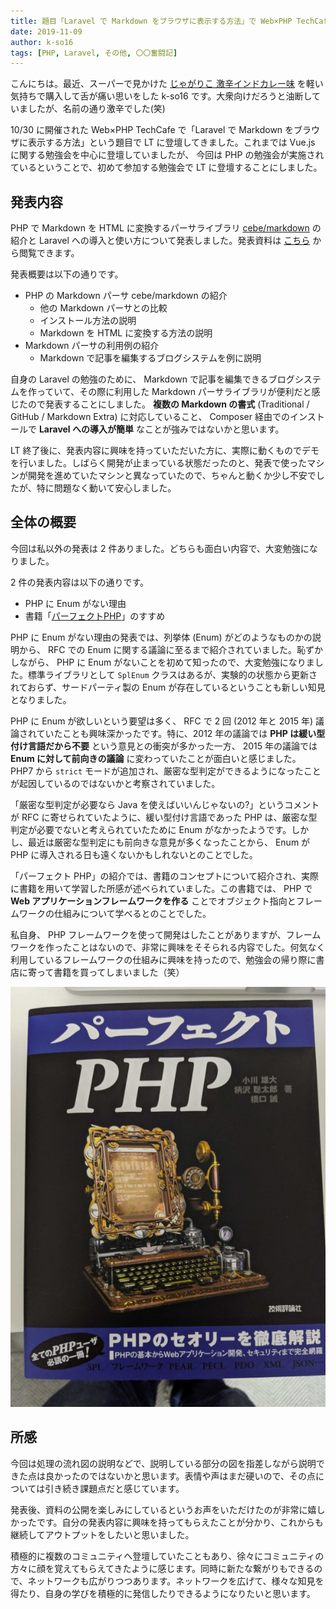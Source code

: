 ```yaml
---
title: 題目「Laravel で Markdown をブラウザに表示する方法」で Web×PHP TechCafe の LT に登壇してきました。
date: 2019-11-09
author: k-so16
tags: [PHP, Laravel, その他, 〇〇奮闘記]
---
```


こんにちは。最近、スーパーで見かけた [じゃがりこ 激辛インドカレー味](https://www.calbee.co.jp/shohinkensaku/product/?p=20190911133745) を軽い気持ちで購入して舌が痛い思いをした k-so16 です。大衆向けだろうと油断していましたが、名前の通り激辛でした(笑)

10/30 に開催された Web×PHP TechCafe で「Laravel で Markdown をブラウザに表示する方法」という題目で LT に登壇してきました。これまでは Vue.js に関する勉強会を中心に登壇していましたが、 今回は PHP の勉強会が実施されているということで、初めて参加する勉強会で LT に登壇することにしました。

## 発表内容
PHP で Markdown を HTML に変換するパーサライブラリ [cebe/markdown](https://github.com/cebe/markdown) の紹介と Laravel への導入と使い方について発表しました。発表資料は [こちら](https://speakerdeck.com/azuki/laraveldemarkdownwoburauzanibiao-shi-surufang-fa) から閲覧できます。

発表概要は以下の通りです。

- PHP の Markdown パーサ cebe/markdown の紹介
  - 他の Markdown パーサとの比較
  - インストール方法の説明
  - Markdown を HTML に変換する方法の説明
- Markdown パーサの利用例の紹介
  - Markdown で記事を編集するブログシステムを例に説明

自身の Laravel の勉強のために、 Markdown で記事を編集できるブログシステムを作っていて、その際に利用した Markdown パーサライブラリが便利だと感じたので発表することにしました。 **複数の Markdown の書式** (Traditional / GitHub / Markdown Extra) に対応していること、 Composer 経由でのインストールで **Laravel への導入が簡単** なことが強みではないかと思います。

LT 終了後に、発表内容に興味を持っていただいた方に、実際に動くものでデモを行いました。しばらく開発が止まっている状態だったのと、発表で使ったマシンが開発を進めていたマシンと異なっていたので、ちゃんと動くか少し不安でしたが、特に問題なく動いて安心しました。

## 全体の概要
今回は私以外の発表は 2 件ありました。どちらも面白い内容で、大変勉強になりました。

2 件の発表内容は以下の通りです。

- PHP に Enum がない理由
- 書籍「[パーフェクトPHP](https://gihyo.jp/dp/ebook/2014/978-4-7741-6756-5)」のすすめ

PHP に Enum がない理由の発表では、列挙体 (Enum) がどのようなものかの説明から、 RFC での Enum に関する議論に至るまで紹介されていました。恥ずかしながら、 PHP に Enum がないことを初めて知ったので、大変勉強になりました。標準ライブラリとして `SplEnum` クラスはあるが、実験的の状態から更新されておらず、サードパーティ製の Enum が存在しているということも新しい知見となりました。

PHP に Enum が欲しいという要望は多く、 RFC で 2 回 (2012 年と 2015 年) 議論されていたことも興味深かったです。特に、2012 年の議論では **PHP は緩い型付け言語だから不要** という意見との衝突が多かった一方、 2015 年の議論では **Enum に対して前向きの議論** に変わっていたことが面白いと感じました。 PHP7 から `strict` モードが追加され、厳密な型判定ができるようになったことが起因しているのではないかと考察されていました。

「厳密な型判定が必要なら Java を使えばいいんじゃないの?」というコメントが RFC に寄せられていたように、緩い型付け言語であった PHP は、厳密な型判定が必要でないと考えられていたために Enum がなかったようです。しかし、最近は厳密な型判定にも前向きな意見が多くなったことから、 Enum が PHP に導入される日も遠くないかもしれないとのことでした。

「パーフェクト PHP」の紹介では、書籍のコンセプトについて紹介され、実際に書籍を用いて学習した所感が述べられていました。この書籍では、 PHP で **Web アプリケーションフレームワークを作る** ことでオブジェクト指向とフレームワークの仕組みについて学べるとのことでした。

私自身、 PHP フレームワークを使って開発はしたことがありますが、フレームワークを作ったことはないので、非常に興味をそそられる内容でした。何気なく利用しているフレームワークの仕組みに興味を持ったので、勉強会の帰り際に書店に寄って書籍を買ってしまいました（笑）

![](images/web-php-techcafe-oct-2019-1.jpg)

## 所感
今回は処理の流れ図の説明などで、説明している部分の図を指差しながら説明できた点は良かったのではないかと思います。表情や声はまだ硬いので、その点については引き続き課題点だと感じています。

発表後、資料の公開を楽しみにしているというお声をいただけたのが非常に嬉しかったです。自分の発表内容に興味を持ってもらえたことが分かり、これからも継続してアウトプットをしたいと思いました。

積極的に複数のコミュニティへ登壇していたこともあり、徐々にコミュニティの方々に顔を覚えてもらえてきたように感じます。同時に新たな繋がりもできるので、ネットワークも広がりつつあります。ネットワークを広げて、様々な知見を得たり、自身の学びを積極的に発信したりできるようになりたいと思います。